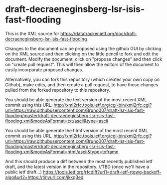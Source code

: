 # draft-decraeneginsberg-lsr-isis-fast-flooding
This is the XML source for https://datatracker.ietf.org/doc/draft-decraeneginsberg-lsr-isis-fast-flooding

Changes to the document can be proposed using the github GUI by clicking on the XML source and then clicking on the little pencil to fork and edit the document.  Modify the document, click on "propose changes" and then click on "create pull request".  This will then allow the editors of the document to easily incorporate proposed changes.

Alternatively, you can fork this repository (which creates your own copy on Github), make edits, and then create a pull request, to have those changes pulled from the forked repository to this repository.

You should be able generate the text version of the most recent XML commit using this URL.
http://xml2rfc.tools.ietf.org/cgi-bin/xml2rfc.cgi?url=https://raw.githubusercontent.com/Bruno007/draft-lsr-isis-fast-flooding/master/draft-decraeneginsberg-lsr-isis-fast-flooding.xml&modeAsFormat=txt/ascii&type=ascii

You should be able generate the html version of the most recent XML commit using this URL.
http://xml2rfc.tools.ietf.org/cgi-bin/xml2rfc.cgi?url=https://raw.githubusercontent.com/Bruno007/draft-lsr-isis-fast-flooding/master/draft-decraeneginsberg-lsr-isis-fast-flooding.xml&modeAsFormat=html/ascii&type=toframe

And this should produce a diff between the most recently published ietf draft, and the latest version in the repository.
//TBD (once we'll have a public ietf draft...)
https://tools.ietf.org/rfcdiff?url1=draft-ietf-rtgwg-backoff-algo&url2=https://tinyurl.com/jkkq3ed